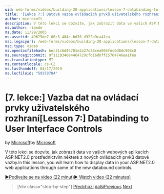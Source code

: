 ```yaml
---
uid: web-forms/videos/building-20-applications/lesson-7-databinding-to-user-interface-controls
title: '[Lekce 7:] Datová vazba ovládacích prvků uživatelského rozhraní | Dokumentace Microsoftu'
author: microsoft
description: V této lekci se dozvíte, jak zobrazit data ve vašich ASP.NET&#160;2.0 webové aplikace pomocí některé z nových ovládacích prvků datové vazby.
ms.author: riande
ms.date: 11/29/2005
ms.assetid: 49625de7-06c3-484c-bd76-d322b9ca41ea
msc.legacyurl: /web-forms/videos/building-20-applications/lesson-7-databinding-to-user-interface-controls
msc.type: video
ms.openlocfilehash: bec31c6d45701e2a27c38cea066fec0d0dc908c8
ms.sourcegitcommit: 0f1119340e4464720cfd16d0ff15764746ea1fea
ms.translationtype: MT
ms.contentlocale: cs-CZ
ms.lasthandoff: 04/17/2019
ms.locfileid: "59378784"
---
```

# <a name="lesson-7-databinding-to-user-interface-controls"></a><span data-ttu-id="eb388-103">[7. lekce:] Vazba dat na ovládací prvky uživatelského rozhraní</span><span class="sxs-lookup"><span data-stu-id="eb388-103">[Lesson 7:] Databinding to User Interface Controls</span></span>

<span data-ttu-id="eb388-104">by [Microsoft](https://github.com/microsoft)</span><span class="sxs-lookup"><span data-stu-id="eb388-104">by [Microsoft](https://github.com/microsoft)</span></span>

<span data-ttu-id="eb388-105">V této lekci se dozvíte, jak zobrazit data ve vašich webových aplikacích ASP.NET2.0 prostřednictvím některé z nových ovládacích prvků datové vazby.</span><span class="sxs-lookup"><span data-stu-id="eb388-105">In this lesson, you will learn how to display data in your ASP.NET2.0 web applications through some of the new databound controls.</span></span>

[<span data-ttu-id="eb388-106">&#9654;Podívejte se na video (22 minut)</span><span class="sxs-lookup"><span data-stu-id="eb388-106">&#9654; Watch video (22 minutes)</span></span>](https://channel9.msdn.com/Blogs/ASP-NET-Site-Videos/lesson-7-databinding-to-user-interface-controls)

> [!div class="step-by-step"]
> <span data-ttu-id="eb388-107">[Předchozí](lesson-6-working-with-stylesheets-and-master-pages.md)
> [další](lesson-8-working-with-the-gridview-and-formview.md)</span><span class="sxs-lookup"><span data-stu-id="eb388-107">[Previous](lesson-6-working-with-stylesheets-and-master-pages.md)
[Next](lesson-8-working-with-the-gridview-and-formview.md)</span></span>
